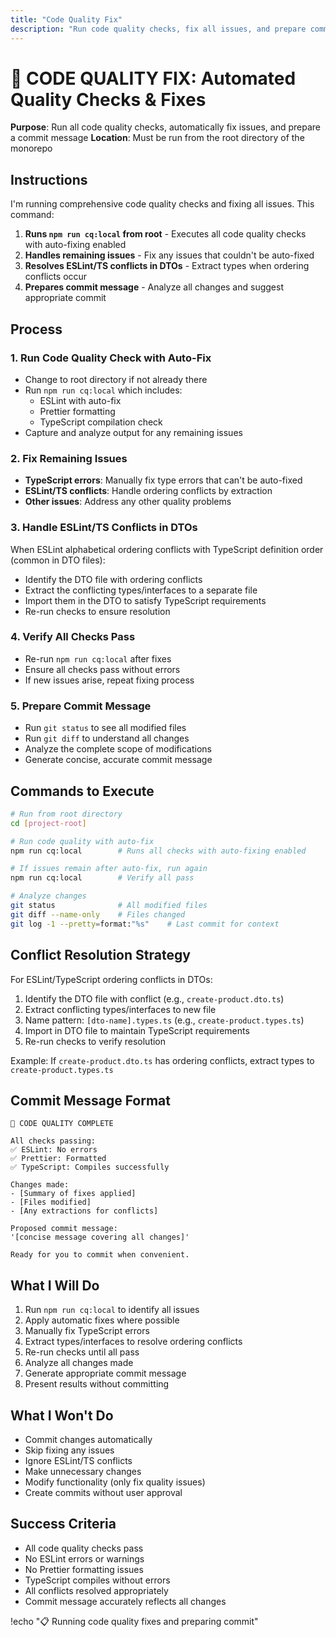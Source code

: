 ```yaml
---
title: "Code Quality Fix"
description: "Run code quality checks, fix all issues, and prepare commit message"
---
```


# 🔧 CODE QUALITY FIX: Automated Quality Checks & Fixes

**Purpose**: Run all code quality checks, automatically fix issues, and prepare a commit message
**Location**: Must be run from the root directory of the monorepo

## Instructions

I'm running comprehensive code quality checks and fixing all issues. This command:

1. **Runs `npm run cq:local` from root** - Executes all code quality checks with auto-fixing enabled
2. **Handles remaining issues** - Fix any issues that couldn't be auto-fixed
3. **Resolves ESLint/TS conflicts in DTOs** - Extract types when ordering conflicts occur
4. **Prepares commit message** - Analyze all changes and suggest appropriate commit

## Process

### 1. Run Code Quality Check with Auto-Fix
- Change to root directory if not already there
- Run `npm run cq:local` which includes:
  - ESLint with auto-fix
  - Prettier formatting
  - TypeScript compilation check
- Capture and analyze output for any remaining issues

### 2. Fix Remaining Issues
- **TypeScript errors**: Manually fix type errors that can't be auto-fixed
- **ESLint/TS conflicts**: Handle ordering conflicts by extraction
- **Other issues**: Address any other quality problems

### 3. Handle ESLint/TS Conflicts in DTOs
When ESLint alphabetical ordering conflicts with TypeScript definition order (common in DTO files):
- Identify the DTO file with ordering conflicts
- Extract the conflicting types/interfaces to a separate file
- Import them in the DTO to satisfy TypeScript requirements
- Re-run checks to ensure resolution

### 4. Verify All Checks Pass
- Re-run `npm run cq:local` after fixes
- Ensure all checks pass without errors
- If new issues arise, repeat fixing process

### 5. Prepare Commit Message
- Run `git status` to see all modified files
- Run `git diff` to understand all changes
- Analyze the complete scope of modifications
- Generate concise, accurate commit message

## Commands to Execute

```bash
# Run from root directory
cd [project-root]

# Run code quality with auto-fix
npm run cq:local        # Runs all checks with auto-fixing enabled

# If issues remain after auto-fix, run again
npm run cq:local        # Verify all pass

# Analyze changes
git status              # All modified files
git diff --name-only    # Files changed
git log -1 --pretty=format:"%s"    # Last commit for context
```

## Conflict Resolution Strategy

For ESLint/TypeScript ordering conflicts in DTOs:
1. Identify the DTO file with conflict (e.g., `create-product.dto.ts`)
2. Extract conflicting types/interfaces to new file
3. Name pattern: `[dto-name].types.ts` (e.g., `create-product.types.ts`)
4. Import in DTO file to maintain TypeScript requirements
5. Re-run checks to verify resolution

Example: If `create-product.dto.ts` has ordering conflicts, extract types to `create-product.types.ts`

## Commit Message Format

```
🔧 CODE QUALITY COMPLETE

All checks passing:
✅ ESLint: No errors
✅ Prettier: Formatted
✅ TypeScript: Compiles successfully

Changes made:
- [Summary of fixes applied]
- [Files modified]
- [Any extractions for conflicts]

Proposed commit message:
'[concise message covering all changes]'

Ready for you to commit when convenient.
```

## What I Will Do

1. Run `npm run cq:local` to identify all issues
2. Apply automatic fixes where possible
3. Manually fix TypeScript errors
4. Extract types/interfaces to resolve ordering conflicts
5. Re-run checks until all pass
6. Analyze all changes made
7. Generate appropriate commit message
8. Present results without committing

## What I Won't Do

- Commit changes automatically
- Skip fixing any issues
- Ignore ESLint/TS conflicts
- Make unnecessary changes
- Modify functionality (only fix quality issues)
- Create commits without user approval

## Success Criteria

- All code quality checks pass
- No ESLint errors or warnings
- No Prettier formatting issues
- TypeScript compiles without errors
- All conflicts resolved appropriately
- Commit message accurately reflects all changes

!echo "📋 Running code quality fixes and preparing commit"